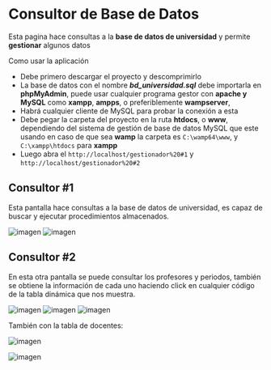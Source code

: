 # Consultor de Base de Datos

Esta pagina hace consultas a la **base de datos de universidad** y permite **gestionar** algunos datos

Como usar la aplicación 
-	Debe primero descargar el proyecto y descomprimirlo
-	La base de datos con el nombre **_bd_universidad.sql_** debe importarla en **phpMyAdmin**, puede usar cualquier programa gestor con **apache y MySQL** como **xampp**, **ampps**, o preferiblemente **wampserver**,
-	Habrá cualquier cliente de MySQL para probar la conexión a esta
-	Debe pegar la carpeta del proyecto en la ruta **htdocs**, o **www**, dependiendo del sistema de gestión de base de datos MySQL que este usando en caso de que sea **wamp** la carpeta es `C:\wamp64\www`, y `C:\xampp\htdocs` para **xampp**
-	Luego abra el `http://localhost/gestionador%20#1` y  `http://localhost/gestionador%20#2`
## Consultor #1

Esta pantalla hace consultas a la base de datos de universidad, es capaz de buscar y ejecutar procedimientos almacenados. 

![imagen](https://res.cloudinary.com/drbotbbjb/image/upload/v1653722086/Screenshot_97_sjxpmf.png)
![imagen](https://res.cloudinary.com/drbotbbjb/image/upload/v1653722085/Screenshot_98_ibswd0.png)

## Consultor #2
En esta otra pantalla se puede consultar los profesores y periodos, también se obtiene la información de cada uno haciendo click en cualquier código de la tabla dinámica que nos muestra.


![imagen](https://res.cloudinary.com/drbotbbjb/image/upload/v1653722086/Screenshot_99_foot9w.png)
![imagen](https://res.cloudinary.com/drbotbbjb/image/upload/v1653722084/Screenshot_100_ryhsti.png)
![imagen](https://res.cloudinary.com/drbotbbjb/image/upload/v1653722084/Screenshot_101_osd2gm.png)

También con la tabla de docentes:

![imagen](https://res.cloudinary.com/drbotbbjb/image/upload/v1653722725/Screenshot_103_z6ah1e.png)


![imagen](https://res.cloudinary.com/drbotbbjb/image/upload/v1653722725/Screenshot_104_sans0y.png)
